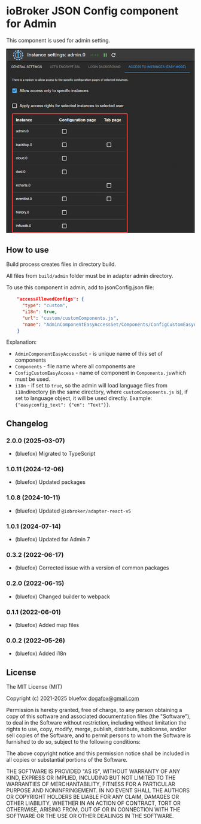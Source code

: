 # ioBroker JSON Config component for Admin
This component is used for admin setting.

![Component](img/component.png)

## How to use
Build process creates files in directory build.

All files from `build/admin` folder must be in adapter admin directory. 

To use this component in admin, add to jsonConfig.json file:
```json
    "accessAllowedConfigs": {
      "type": "custom",
      "i18n": true,
      "url": "custom/customComponents.js",
      "name": "AdminComponentEasyAccessSet/Components/ConfigCustomEasyAccess"
    }
```

Explanation: 
- `AdminComponentEasyAccessSet` - is unique name of this set of components
- `Components` - file name where all components are
- `ConfigCustomEasyAccess` - name of component in `Components.js`which must be used.
- `i18n` - if set to `true`, so the admin will load language files from `i18n`directory (in the same directory, where `customComponents.js` is), if set to language object, it will be used directly. Example: `{"easyconfig_text": {"en": "Text"}}`.

<!--
	### **WORK IN PROGRESS**
-->
## Changelog
### 2.0.0 (2025-03-07)
* (bluefox) Migrated to TypeScript

### 1.0.11 (2024-12-06)
* (bluefox) Updated packages

### 1.0.8 (2024-10-11)
* (bluefox) Updated `@iobroker/adapter-react-v5`

### 1.0.1 (2024-07-14)
* (bluefox) Updated for Admin 7

### 0.3.2 (2022-06-17)
* (bluefox) Corrected issue with a version of common packages

### 0.2.0 (2022-06-15)
* (bluefox) Changed builder to webpack

### 0.1.1 (2022-06-01)
* (bluefox) Added map files

### 0.0.2 (2022-05-26)
* (bluefox) Added i18n

## License
The MIT License (MIT)

Copyright (c) 2021-2025 bluefox <dogafox@gmail.com>

Permission is hereby granted, free of charge, to any person obtaining a copy
of this software and associated documentation files (the "Software"), to deal
in the Software without restriction, including without limitation the rights
to use, copy, modify, merge, publish, distribute, sublicense, and/or sell
copies of the Software, and to permit persons to whom the Software is
furnished to do so, subject to the following conditions:

The above copyright notice and this permission notice shall be included in
all copies or substantial portions of the Software.

THE SOFTWARE IS PROVIDED "AS IS", WITHOUT WARRANTY OF ANY KIND, EXPRESS OR
IMPLIED, INCLUDING BUT NOT LIMITED TO THE WARRANTIES OF MERCHANTABILITY,
FITNESS FOR A PARTICULAR PURPOSE AND NONINFRINGEMENT. IN NO EVENT SHALL THE
AUTHORS OR COPYRIGHT HOLDERS BE LIABLE FOR ANY CLAIM, DAMAGES OR OTHER
LIABILITY, WHETHER IN AN ACTION OF CONTRACT, TORT OR OTHERWISE, ARISING FROM,
OUT OF OR IN CONNECTION WITH THE SOFTWARE OR THE USE OR OTHER DEALINGS IN
THE SOFTWARE.
